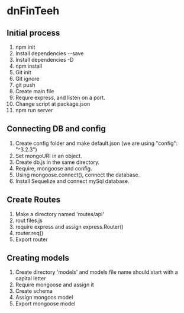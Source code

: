 # dnFinTeeh
## Initial process
1. npm init
1. Install dependencies --save
1. Install dependencies -D
1. npm install
1. Git init
1. Git ignore
1. git push 
1. Create main file
1. Requre express, and listen on a port.
1. Change script at package.json
1. npm run server

## Connecting DB and config
1. Create config folder and make default.json (we are using "config": "^3.2.3")
1. Set mongoURI in an object.
1. Create db.js in the same directory.
1. Require, mongoose and config. 
1. Using mongoose.connect(), connect the database. 
1. Install Sequelize and connect mySql database.

## Create Routes
1. Make a directory named 'routes/api'
1. rout files.js
1. require express and assign express.Router()
1. router.req()
1. Export router

## Creating models
1. Create directory 'models' and models file name should start with a capital letter
1. Require mongoose and assign it
1. Create schema
1. Assign mongoos model
1. Export mongoose model